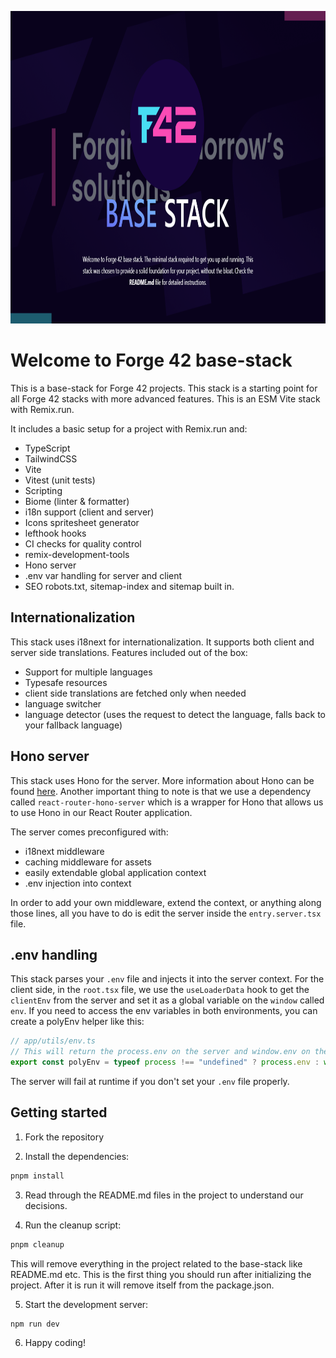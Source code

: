 

<p align="middle">
<img  width="900px" height="500px" src="./public/base-stack.png" />
</p>

# Welcome to Forge 42 base-stack

This is a base-stack for Forge 42 projects. This stack is a starting point for all Forge 42 stacks with more
advanced features. This is an ESM Vite stack with Remix.run.

It includes a basic setup for a project with Remix.run and:
- TypeScript
- TailwindCSS
- Vite
- Vitest (unit tests)
- Scripting
- Biome (linter & formatter)
- i18n support (client and server)
- Icons spritesheet generator
- lefthook hooks
- CI checks for quality control
- remix-development-tools
- Hono server
- .env var handling for server and client
- SEO robots.txt, sitemap-index and sitemap built in.

## Internationalization

This stack uses i18next for internationalization. It supports both client and server side translations.
Features included out of the box:
- Support for multiple languages
- Typesafe resources
- client side translations are fetched only when needed
- language switcher
- language detector (uses the request to detect the language, falls back to your fallback language)

## Hono server

This stack uses Hono for the server. More information about Hono can be found [here](https://honojs.dev/).
Another important thing to note is that we use a dependency called `react-router-hono-server` which is a wrapper for Hono that allows us to use Hono in our React Router application.

The server comes preconfigured with:
- i18next middleware
- caching middleware for assets
- easily extendable global application context
- .env injection into context

In order to add your own middleware, extend the context, or anything along those lines, all you have to do is edit the server
inside the `entry.server.tsx` file.

## .env handling

This stack parses your `.env` file and injects it into the server context. For the client side, in the `root.tsx` file, we use the `useLoaderData` hook to get the `clientEnv` from the server and set it as a global variable on the `window` called `env`.
If you need to access the env variables in both environments, you can create a polyEnv helper like this:
```ts
// app/utils/env.ts
// This will return the process.env on the server and window.env on the client
export const polyEnv = typeof process !== "undefined" ? process.env : window.env;
```
The server will fail at runtime if you don't set your `.env` file properly.

## Getting started

1. Fork the repository

2. Install the dependencies:
```bash
pnpm install
```
3. Read through the README.md files in the project to understand our decisions.

4. Run the cleanup script:
```bash
pnpm cleanup
```

This will remove everything in the project related to the base-stack like README.md etc.
This is the first thing you should run after initializing the project.
After it is run it will remove itself from the package.json.

5. Start the development server:
```bash
npm run dev
```
6. Happy coding!
